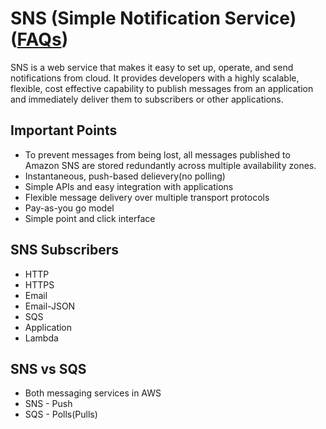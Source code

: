 # SNS (Simple Notification Service) ([FAQs](https://aws.amazon.com/sns/faqs/))

SNS is a web service that makes it easy to set up, operate, and send notifications from cloud. It provides developers with a highly scalable, flexible, cost effective capability to publish messages from an application and immediately deliver them to subscribers or other applications.

## Important Points
 - To prevent messages from being lost, all messages published to Amazon SNS are stored redundantly across multiple availability zones.
 - Instantaneous, push-based delievery(no polling)
 - Simple APIs and easy integration with applications
 - Flexible message delivery over multiple transport protocols
 - Pay-as-you go model
 - Simple point and click interface

## SNS Subscribers
 - HTTP
 - HTTPS
 - Email
 - Email-JSON
 - SQS
 - Application
 - Lambda

## SNS vs SQS
 - Both messaging services in AWS
 - SNS - Push
 - SQS - Polls(Pulls)